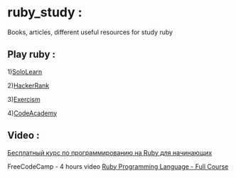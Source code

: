 # ruby_study :
Books, articles, different useful resources for study ruby

<h2>Play ruby :</h2>

1)<a href="https://www.sololearn.com/Play/Ruby">SoloLearn</a>

2)<a href="https://www.hackerrank.com/domains/ruby">HackerRank</a>

3)<a href="https://exercism.io/onboarding">Exercism</a>

4)<a href="https://www.codecademy.com/learn/learn-ruby">CodeAcademy</a>


<h2>Video :</h2>
<a href="http://rubyschool.us/">Бесплатный курс по программированию на Ruby для начинающих</a>

FreeCodeCamp - 4 hours video <a href="https://www.youtube.com/watch?v=t_ispmWmdjY">Ruby Programming Language - Full Course </a>
